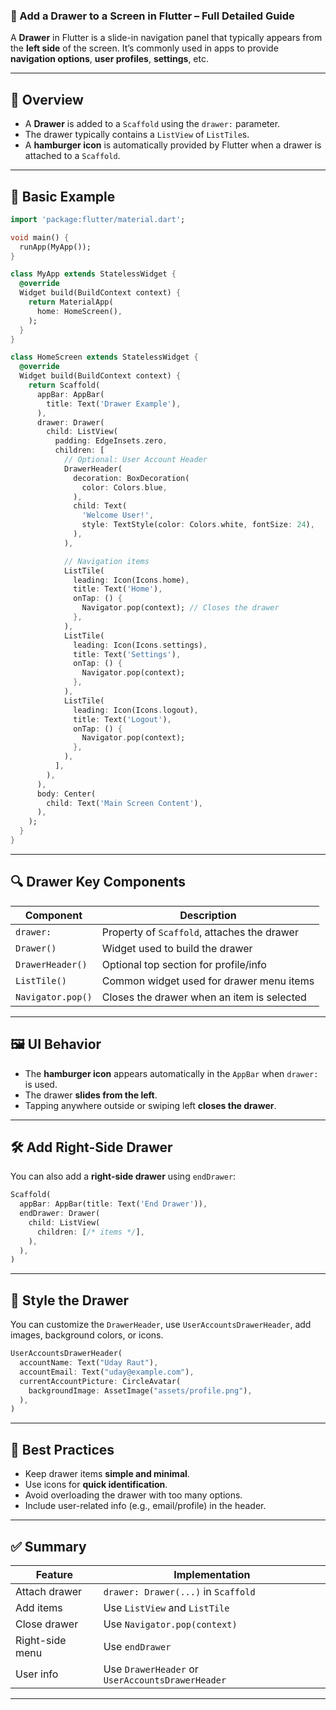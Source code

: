 ### 🧭 Add a Drawer to a Screen in Flutter – Full Detailed Guide

A **Drawer** in Flutter is a slide-in navigation panel that typically appears from the **left side** of the screen. It’s commonly used in apps to provide **navigation options**, **user profiles**, **settings**, etc.

---

## 📌 Overview

* A **Drawer** is added to a `Scaffold` using the `drawer:` parameter.
* The drawer typically contains a `ListView` of `ListTile`s.
* A **hamburger icon** is automatically provided by Flutter when a drawer is attached to a `Scaffold`.

---

## 🧱 Basic Example

```dart
import 'package:flutter/material.dart';

void main() {
  runApp(MyApp());
}

class MyApp extends StatelessWidget {
  @override
  Widget build(BuildContext context) {
    return MaterialApp(
      home: HomeScreen(),
    );
  }
}

class HomeScreen extends StatelessWidget {
  @override
  Widget build(BuildContext context) {
    return Scaffold(
      appBar: AppBar(
        title: Text('Drawer Example'),
      ),
      drawer: Drawer(
        child: ListView(
          padding: EdgeInsets.zero,
          children: [
            // Optional: User Account Header
            DrawerHeader(
              decoration: BoxDecoration(
                color: Colors.blue,
              ),
              child: Text(
                'Welcome User!',
                style: TextStyle(color: Colors.white, fontSize: 24),
              ),
            ),

            // Navigation items
            ListTile(
              leading: Icon(Icons.home),
              title: Text('Home'),
              onTap: () {
                Navigator.pop(context); // Closes the drawer
              },
            ),
            ListTile(
              leading: Icon(Icons.settings),
              title: Text('Settings'),
              onTap: () {
                Navigator.pop(context);
              },
            ),
            ListTile(
              leading: Icon(Icons.logout),
              title: Text('Logout'),
              onTap: () {
                Navigator.pop(context);
              },
            ),
          ],
        ),
      ),
      body: Center(
        child: Text('Main Screen Content'),
      ),
    );
  }
}
```

---

## 🔍 Drawer Key Components

| Component         | Description                                 |
| ----------------- | ------------------------------------------- |
| `drawer:`         | Property of `Scaffold`, attaches the drawer |
| `Drawer()`        | Widget used to build the drawer             |
| `DrawerHeader()`  | Optional top section for profile/info       |
| `ListTile()`      | Common widget used for drawer menu items    |
| `Navigator.pop()` | Closes the drawer when an item is selected  |

---

## 🖼️ UI Behavior

* The **hamburger icon** appears automatically in the `AppBar` when `drawer:` is used.
* The drawer **slides from the left**.
* Tapping anywhere outside or swiping left **closes the drawer**.

---

## 🛠️ Add Right-Side Drawer

You can also add a **right-side drawer** using `endDrawer`:

```dart
Scaffold(
  appBar: AppBar(title: Text('End Drawer')),
  endDrawer: Drawer(
    child: ListView(
      children: [/* items */],
    ),
  ),
)
```

---

## 🎨 Style the Drawer

You can customize the `DrawerHeader`, use `UserAccountsDrawerHeader`, add images, background colors, or icons.

```dart
UserAccountsDrawerHeader(
  accountName: Text("Uday Raut"),
  accountEmail: Text("uday@example.com"),
  currentAccountPicture: CircleAvatar(
    backgroundImage: AssetImage("assets/profile.png"),
  ),
)
```

---

## 🧠 Best Practices

* Keep drawer items **simple and minimal**.
* Use icons for **quick identification**.
* Avoid overloading the drawer with too many options.
* Include user-related info (e.g., email/profile) in the header.

---

## ✅ Summary

| Feature         | Implementation                                   |
| --------------- | ------------------------------------------------ |
| Attach drawer   | `drawer: Drawer(...)` in `Scaffold`              |
| Add items       | Use `ListView` and `ListTile`                    |
| Close drawer    | Use `Navigator.pop(context)`                     |
| Right-side menu | Use `endDrawer`                                  |
| User info       | Use `DrawerHeader` or `UserAccountsDrawerHeader` |

---

 